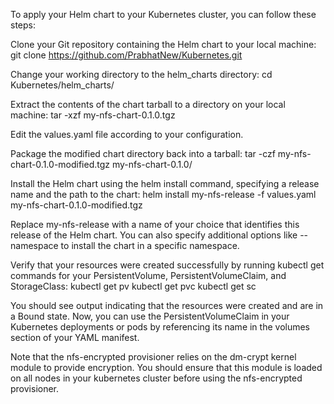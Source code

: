 To apply your Helm chart to your Kubernetes cluster, you can follow these steps:

Clone your Git repository containing the Helm chart to your local machine:
git clone https://github.com/PrabhatNew/Kubernetes.git

Change your working directory to the helm_charts directory:
cd Kubernetes/helm_charts/

Extract the contents of the chart tarball to a directory on your local machine:
tar -xzf my-nfs-chart-0.1.0.tgz

Edit the values.yaml file according to your configuration.

Package the modified chart directory back into a tarball:
tar -czf my-nfs-chart-0.1.0-modified.tgz my-nfs-chart-0.1.0/

Install the Helm chart using the helm install command, specifying a release name and the path to the chart:
helm install my-nfs-release -f values.yaml my-nfs-chart-0.1.0-modified.tgz

Replace my-nfs-release with a name of your choice that identifies this release of the Helm chart. You can also specify additional options like --namespace to install the chart in a specific namespace.

Verify that your resources were created successfully by running kubectl get commands for your PersistentVolume, PersistentVolumeClaim, and StorageClass:
kubectl get pv
kubectl get pvc
kubectl get sc

You should see output indicating that the resources were created and are in a Bound state.
Now, you can use the PersistentVolumeClaim in your Kubernetes deployments or pods by referencing its name in the volumes section of your YAML manifest.

Note that the nfs-encrypted provisioner relies on the dm-crypt kernel module to provide encryption. You should ensure that this module is loaded on all nodes in your kubernetes cluster before using the nfs-encrypted provisioner.